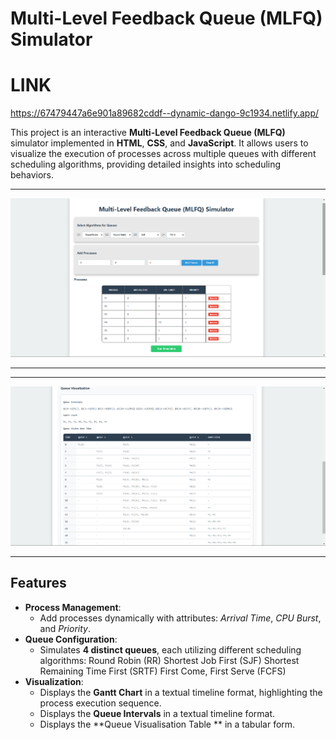 # Multi-Level Feedback Queue (MLFQ) Simulator

# LINK

https://67479447a6e901a89682cddf--dynamic-dango-9c1934.netlify.app/

This project is an interactive **Multi-Level Feedback Queue (MLFQ)** simulator implemented in **HTML**, **CSS**, and **JavaScript**. It allows users to visualize the execution of processes across multiple queues with different scheduling algorithms, providing detailed insights into scheduling behaviors.

---
![MLFQ Simulator Screenshot](image1.png)

---

---
![MLFQ Simulator Screenshot](image2.png)

---
## Features

- **Process Management**:
  - Add processes dynamically with attributes: *Arrival Time*, *CPU Burst*, and *Priority*.
- **Queue Configuration**:
  - Simulates **4 distinct queues**, each utilizing different scheduling algorithms:
    Round Robin (RR)
    Shortest Job First (SJF)
    Shortest Remaining Time First (SRTF)
    First Come, First Serve (FCFS)
- **Visualization**:
  - Displays the **Gantt Chart** in a textual timeline format, highlighting the process execution sequence.
  - Displays the **Queue Intervals**  in a textual timeline format.
  - Displays the **Queue Visualisation Table **  in a tabular form.
